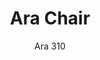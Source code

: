 ---
designer: Jorge Pensi Design Studio
description: "Ara%20Chair%20made%20in%20polypropylene%20with%20its%20aesthetic%20language%2C%20refined%20and%20well-balanced%2C%20becomes%20so%20unique%20thanks%20to%20the%20peculiarity%20of%20the%20handle%20at%20the%20end%20of%20the%20backrest."
image_primary: img/Ara_310_01_zoom.jpg
image_secondary: img/Ara_310_02_zoom.jpg
manufacturer: Pedrali
href: https://www.pedrali.it/en/products/catalog/Chair-ARA-310/
subtitle: Ara 310
title: Ara Chair
image_thumb: img/Ara_310_cover.jpg
tags: 
  - pedrali
  - chairs
category: chairs
slug: /manufacturers/pedrali/chairs/jorge-pensi-design-studio-ara-chair
---